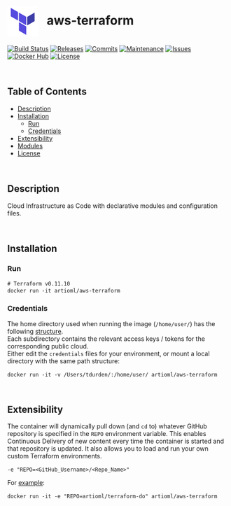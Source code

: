 # <img align="center" src="img/terraform.svg" width="70">&nbsp;&nbsp; aws-terraform
[![Build Status](https://img.shields.io/travis/com/ArtiomL/aws-terraform/develop.svg)](https://travis-ci.com/ArtiomL/aws-terraform)
[![Releases](https://img.shields.io/github/release/ArtiomL/aws-terraform.svg)](https://github.com/ArtiomL/aws-terraform/releases)
[![Commits](https://img.shields.io/github/commits-since/ArtiomL/aws-terraform/latest.svg?label=commits%20since)](https://github.com/ArtiomL/aws-terraform/commits/master)
[![Maintenance](https://img.shields.io/maintenance/yes/2019.svg)](https://github.com/ArtiomL/aws-terraform/graphs/code-frequency)
[![Issues](https://img.shields.io/github/issues/ArtiomL/aws-terraform.svg)](https://github.com/ArtiomL/aws-terraform/issues)
[![Docker Hub](https://img.shields.io/docker/pulls/artioml/aws-terraform.svg)](https://hub.docker.com/r/artioml/aws-terraform/)
[![License](https://img.shields.io/badge/license-MIT-blue.svg)](/LICENSE)

&nbsp;&nbsp;

## Table of Contents
- [Description](#description)
- [Installation](#installation)
	- [Run](#run)
	- [Credentials](#credentials)
- [Extensibility](#extensibility)
- [Modules](#modules)
- [License](LICENSE)

&nbsp;&nbsp;

## Description

Cloud Infrastructure as Code with declarative modules and configuration files.

&nbsp;&nbsp;

## Installation

### Run
```shell
# Terraform v0.11.10
docker run -it artioml/aws-terraform

```

### Credentials
The home directory used when running the image (`/home/user/`) has the following [structure](.creds).  
Each subdirectory contains the relevant access keys / tokens for the corresponding public cloud.  
Either edit the `credentials` files for your environment, or mount a local directory with the same path structure:

```
docker run -it -v /Users/tdurden/:/home/user/ artioml/aws-terraform
```

&nbsp;&nbsp;

## Extensibility
The container will dynamically pull down (and `cd` to) whatever GitHub repository is specified in the `REPO` environment variable. This enables Continuous Delivery of new content every time the container is started and that repository is updated. It also allows you to load and run your own custom Terraform environments.

```shell
-e "REPO=<GitHub_Username>/<Repo_Name>"
```
For [example](https://github.com/ArtiomL/terraform-do):
```shell
docker run -it -e "REPO=artioml/terraform-do" artioml/aws-terraform
```

&nbsp;&nbsp;


